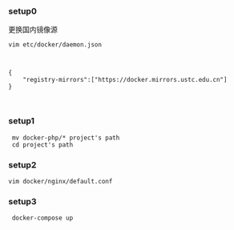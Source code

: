 ### setup0
更换国内镜像源
```
vim etc/docker/daemon.json



{
    "registry-mirrors":["https://docker.mirrors.ustc.edu.cn"]
}



```

### setup1

```
 mv docker-php/* project's path
 cd project's path
```

### setup2

```
vim docker/nginx/default.conf
```


### setup3

```
 docker-compose up
```

